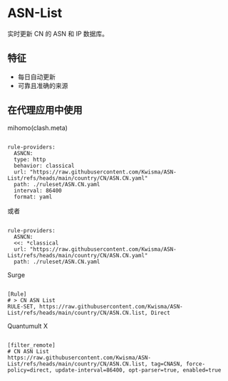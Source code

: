 
# ASN-List
    
实时更新 CN 的 ASN 和 IP 数据库。
    
## 特征
    
- 每日自动更新
- 可靠且准确的来源
    
## 在代理应用中使用
    
mihomo(clash.meta)
   
<pre><code class="language-javascript">
rule-providers:
  ASNCN:
  type: http
  behavior: classical
  url: "https://raw.githubusercontent.com/Kwisma/ASN-List/refs/heads/main/country/CN/ASN.CN.yaml"
  path: ./ruleset/ASN.CN.yaml
  interval: 86400
  format: yaml
</code></pre>

或者

<pre><code class="language-javascript">
rule-providers:
  ASNCN:
  <<: *classical
  url: "https://raw.githubusercontent.com/Kwisma/ASN-List/refs/heads/main/country/CN/ASN.CN.yaml"
  path: ./ruleset/ASN.CN.yaml
</code></pre>
    
Surge
    
<pre><code class="language-javascript">
[Rule]
# > CN ASN List
RULE-SET, https://raw.githubusercontent.com/Kwisma/ASN-List/refs/heads/main/country/CN/ASN.CN.list, Direct
</code></pre>
    
Quantumult X
    
<pre><code class="language-javascript">
[filter_remote]
# CN ASN List
https://raw.githubusercontent.com/Kwisma/ASN-List/refs/heads/main/country/CN/ASN.CN.list, tag=CNASN, force-policy=direct, update-interval=86400, opt-parser=true, enabled=true
</code></pre>
